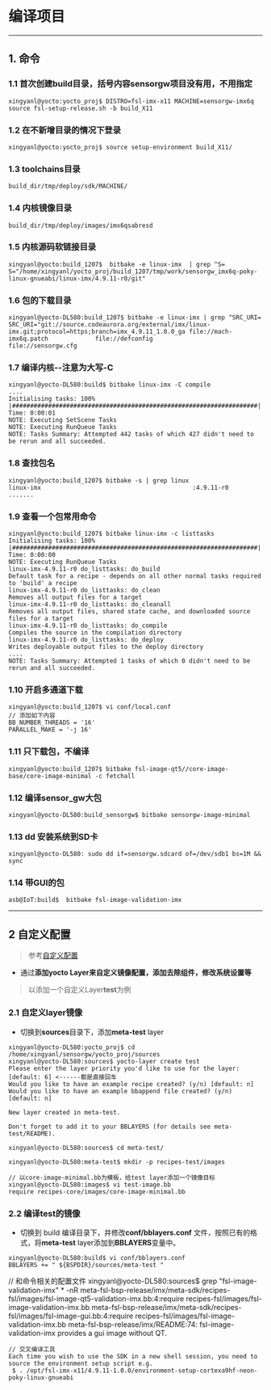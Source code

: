 #  编译项目
------
## 1. 命令 
### 1.1 首次创建build目录，括号内容sensorgw项目没有用，不用指定
```
xingyanl@yocto:yocto_proj$ DISTRO=fsl-imx-x11 MACHINE=sensorgw-imx6q source fsl-setup-release.sh -b build_X11
```

### 1.2 在不新增目录的情况下登录
```
xingyanl@yocto:yocto_proj$ source setup-environment build_X11/
```

### 1.3 toolchains目录
```
build_dir/tmp/deploy/sdk/MACHINE/
```
### 1.4 内核镜像目录
```
build_dir/tmp/deploy/images/imx6qsabresd
```

### 1.5 内核源码软链接目录
```
xingyanl@yocto:build_1207$  bitbake -e linux-imx  | grep ^S=
S="/home/xingyanl/yocto_proj/build_1207/tmp/work/sensorgw_imx6q-poky-linux-gnueabi/linux-imx/4.9.11-r0/git"
```

### 1.6 包的下载目录
```
xingyanl@yocto-DL580:build_1207$ bitbake -e linux-imx | grep ^SRC_URI=
SRC_URI="git://source.codeaurora.org/external/imx/linux-imx.git;protocol=https;branch=imx_4.9.11_1.0.0_ga file://mach-imx6q.patch             file://defconfig             file://sensorgw.cfg   
```

### 1.7 编译内核--注意为大写-C
```
xingyanl@yocto-DL580:build$ bitbake linux-imx -C compile
....
Initialising tasks: 100% |####################################################################| Time: 0:00:01
NOTE: Executing SetScene Tasks
NOTE: Executing RunQueue Tasks
NOTE: Tasks Summary: Attempted 442 tasks of which 427 didn't need to be rerun and all succeeded.
```

### 1.8 查找包名
```
xingyanl@yocto:build_1207$ bitbake -s | grep linux
linux-imx                                          :4.9.11-r0
.......
```

### 1.9 查看一个包常用命令
```
xingyanl@yocto:build_1207$ bitbake linux-imx -c listtasks
Initialising tasks: 100% |####################################################################| Time: 0:00:00
NOTE: Executing RunQueue Tasks
linux-imx-4.9.11-r0 do_listtasks: do_build                       Default task for a recipe - depends on all other normal tasks required to 'build' a recipe
linux-imx-4.9.11-r0 do_listtasks: do_clean                       Removes all output files for a target
linux-imx-4.9.11-r0 do_listtasks: do_cleanall                    Removes all output files, shared state cache, and downloaded source files for a target
linux-imx-4.9.11-r0 do_listtasks: do_compile                     Compiles the source in the compilation directory
linux-imx-4.9.11-r0 do_listtasks: do_deploy                      Writes deployable output files to the deploy directory
....
NOTE: Tasks Summary: Attempted 1 tasks of which 0 didn't need to be rerun and all succeeded.
```

### 1.10 开启多通道下载
```
xingyanl@yocto:build_1207$ vi conf/local.conf
// 添加如下内容
BB_NUMBER_THREADS = '16'
PARALLEL_MAKE = '-j 16'
```

### 1.11 只下载包，不编译
```
xingyanl@yocto:build_1207$ bitbake fsl-image-qt5//core-image-base/core-image-minimal -c fetchall
```

### 1.12 编译sensor_gw大包
```
xingyanl@yocto-DL580:build_sensorgw$ bitbake sensorgw-image-minimal
```

### 1.13 dd 安装系统到SD卡
```
xingyanl@yocto-DL580: sudo dd if=sensorgw.sdcard of=/dev/sdb1 bs=1M && sync
```

### 1.14 带GUI的包
```
asb@IoT:build$  bitbake fsl-image-validation-imx
```

------
## 2 自定义配置
> 参考[自定义配置](http://www.thelins.se/johan/blog/2014/06/yocto-part-iii-a-custom-meta-layer/)      

- 通过**添加yocto Layer来自定义镜像配置，添加去除组件，修改系统设置等**      
> 以添加一个自定义Layer**test**为例    

### 2.1 自定义layer镜像
- 切换到**sources**目录下，添加**meta-test** layer
```
xingyanl@yocto-DL580:yocto_proj$ cd /home/xingyanl/sensorgw/yocto_proj/sources
xingyanl@yocto-DL580:sources$ yocto-layer create test
Please enter the layer priority you'd like to use for the layer: [default: 6] <------都是直接回车
Would you like to have an example recipe created? (y/n) [default: n] 
Would you like to have an example bbappend file created? (y/n) [default: n] 

New layer created in meta-test.

Don't forget to add it to your BBLAYERS (for details see meta-test/README).

xingyanl@yocto-DL580:sources$ cd meta-test/

xingyanl@yocto-DL580:meta-test$ mkdir -p recipes-test/images

// 以core-image-minimal.bb为模板，给test layer添加一个镜像目标
xingyanl@yocto-DL580:images$ vi test-image.bb 
require recipes-core/images/core-image-minimal.bb
```   
### 2.2 编译test的镜像
- 切换到 build 编译目录下，并修改**conf/bblayers.conf** 文件，按照已有的格式，将**meta-test** layer添加到**BBLAYERS**变量中。
```
xingyanl@yocto-DL580:build$ vi conf/bblayers.conf
BBLAYERS += " ${BSPDIR}/sources/meta-test "
```

// 和命令相关的配置文件
xingyanl@yocto-DL580:sources$ grep "fsl-image-validation-imx" * -nR
meta-fsl-bsp-release/imx/meta-sdk/recipes-fsl/images/fsl-image-qt5-validation-imx.bb:4:require recipes-fsl/images/fsl-image-validation-imx.bb
meta-fsl-bsp-release/imx/meta-sdk/recipes-fsl/images/fsl-image-gui.bb:4:require recipes-fsl/images/fsl-image-validation-imx.bb
meta-fsl-bsp-release/imx/README:74:   fsl-image-validation-imx provides a gui image without QT.


```
// 交叉编译工具
Each time you wish to use the SDK in a new shell session, you need to source the environment setup script e.g.
 $ . /opt/fsl-imx-x11/4.9.11-1.0.0/environment-setup-cortexa9hf-neon-poky-linux-gnueabi

```